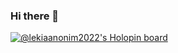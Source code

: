 ### Hi there 👋

<!--
**LekiaAnonim/LekiaAnonim** is a ✨ _special_ ✨ repository because its `README.md` (this file) appears on your GitHub profile.

Here are some ideas to get you started:

- 🔭 I’m currently working on ...
- 🌱 I’m currently learning ...
- 👯 I’m looking to collaborate on ...
- 🤔 I’m looking for help with ...
- 💬 Ask me about ...
- 📫 How to reach me: ...
- 😄 Pronouns: ...
- ⚡ Fun fact: ...
-->
[![@lekiaanonim2022's Holopin board](https://holopin.me/lekiaanonim2022)](https://holopin.io/@lekiaanonim2022)
